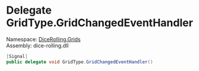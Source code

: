 # <a id="DiceRolling_Grids_GridType_GridChangedEventHandler"></a> Delegate GridType.GridChangedEventHandler

Namespace: [DiceRolling.Grids](DiceRolling.Grids.md)  
Assembly: dice\-rolling.dll  

```csharp
[Signal]
public delegate void GridType.GridChangedEventHandler()
```


